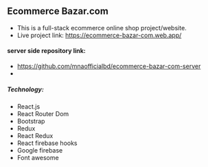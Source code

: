 ## Ecommerce Bazar.com
- This is a full-stack ecommerce online shop project/website.
- Live project link: https://ecommerce-bazar-com.web.app/
#### server side repository link:
- https://github.com/mnaofficialbd/ecommerce-bazar-com-server
- 
##### Technology:
- React.js
- React Router Dom
- Bootstrap
- Redux
- React Redux
- React firebase hooks
- Google firebase
- Font awesome